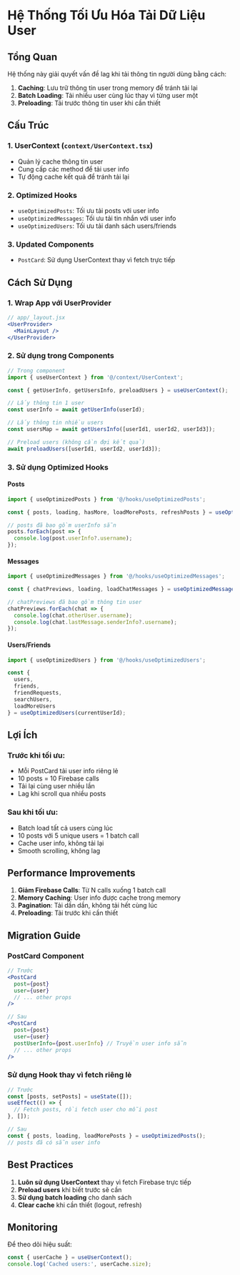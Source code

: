 # Hệ Thống Tối Ưu Hóa Tải Dữ Liệu User

## Tổng Quan
Hệ thống này giải quyết vấn đề lag khi tải thông tin người dùng bằng cách:
1. **Caching**: Lưu trữ thông tin user trong memory để tránh tải lại
2. **Batch Loading**: Tải nhiều user cùng lúc thay vì từng user một
3. **Preloading**: Tải trước thông tin user khi cần thiết

## Cấu Trúc

### 1. UserContext (`context/UserContext.tsx`)
- Quản lý cache thông tin user
- Cung cấp các method để tải user info
- Tự động cache kết quả để tránh tải lại

### 2. Optimized Hooks
- `useOptimizedPosts`: Tối ưu tải posts với user info
- `useOptimizedMessages`: Tối ưu tải tin nhắn với user info  
- `useOptimizedUsers`: Tối ưu tải danh sách users/friends

### 3. Updated Components
- `PostCard`: Sử dụng UserContext thay vì fetch trực tiếp

## Cách Sử Dụng

### 1. Wrap App với UserProvider
```jsx
// app/_layout.jsx
<UserProvider>
  <MainLayout />
</UserProvider>
```

### 2. Sử dụng trong Components
```jsx
// Trong component
import { useUserContext } from '@/context/UserContext';

const { getUserInfo, getUsersInfo, preloadUsers } = useUserContext();

// Lấy thông tin 1 user
const userInfo = await getUserInfo(userId);

// Lấy thông tin nhiều users
const usersMap = await getUsersInfo([userId1, userId2, userId3]);

// Preload users (không cần đợi kết quả)
await preloadUsers([userId1, userId2, userId3]);
```

### 3. Sử dụng Optimized Hooks

#### Posts
```jsx
import { useOptimizedPosts } from '@/hooks/useOptimizedPosts';

const { posts, loading, hasMore, loadMorePosts, refreshPosts } = useOptimizedPosts(10);

// posts đã bao gồm userInfo sẵn
posts.forEach(post => {
  console.log(post.userInfo?.username);
});
```

#### Messages
```jsx
import { useOptimizedMessages } from '@/hooks/useOptimizedMessages';

const { chatPreviews, loading, loadChatMessages } = useOptimizedMessages(currentUserId);

// chatPreviews đã bao gồm thông tin user
chatPreviews.forEach(chat => {
  console.log(chat.otherUser.username);
  console.log(chat.lastMessage.senderInfo?.username);
});
```

#### Users/Friends
```jsx
import { useOptimizedUsers } from '@/hooks/useOptimizedUsers';

const { 
  users, 
  friends, 
  friendRequests, 
  searchUsers, 
  loadMoreUsers 
} = useOptimizedUsers(currentUserId);
```

## Lợi Ích

### Trước khi tối ưu:
- Mỗi PostCard tải user info riêng lẻ
- 10 posts = 10 Firebase calls
- Tải lại cùng user nhiều lần
- Lag khi scroll qua nhiều posts

### Sau khi tối ưu:
- Batch load tất cả users cùng lúc
- 10 posts với 5 unique users = 1 batch call  
- Cache user info, không tải lại
- Smooth scrolling, không lag

## Performance Improvements

1. **Giảm Firebase Calls**: Từ N calls xuống 1 batch call
2. **Memory Caching**: User info được cache trong memory
3. **Pagination**: Tải dần dần, không tải hết cùng lúc
4. **Preloading**: Tải trước khi cần thiết

## Migration Guide

### PostCard Component
```jsx
// Trước
<PostCard 
  post={post} 
  user={user} 
  // ... other props
/>

// Sau  
<PostCard 
  post={post} 
  user={user} 
  postUserInfo={post.userInfo} // Truyền user info sẵn
  // ... other props
/>
```

### Sử dụng Hook thay vì fetch riêng lẻ
```jsx
// Trước
const [posts, setPosts] = useState([]);
useEffect(() => {
  // Fetch posts, rồi fetch user cho mỗi post
}, []);

// Sau
const { posts, loading, loadMorePosts } = useOptimizedPosts();
// posts đã có sẵn user info
```

## Best Practices

1. **Luôn sử dụng UserContext** thay vì fetch Firebase trực tiếp
2. **Preload users** khi biết trước sẽ cần
3. **Sử dụng batch loading** cho danh sách
4. **Clear cache** khi cần thiết (logout, refresh)

## Monitoring

Để theo dõi hiệu suất:
```jsx
const { userCache } = useUserContext();
console.log('Cached users:', userCache.size);
```
